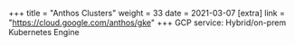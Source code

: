 +++
title = "Anthos Clusters"
weight = 33
date = 2021-03-07
[extra]
link = "https://cloud.google.com/anthos/gke"
+++
GCP service: Hybrid/on-prem Kubernetes Engine

